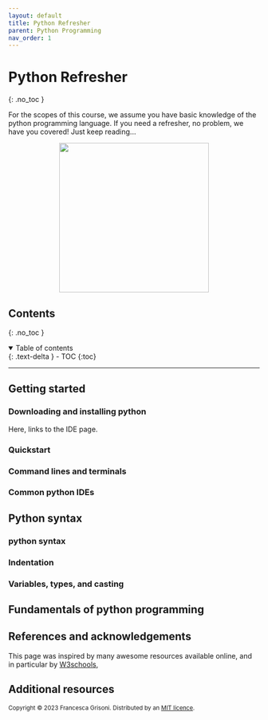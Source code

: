 ```yaml
---
layout: default
title: Python Refresher
parent: Python Programming
nav_order: 1
---
```


# Python Refresher
{: .no_toc }

For the scopes of this course, we assume you have basic knowledge of the python programming language. If you need a 
refresher, no problem, we have you covered! Just keep reading...


<p align="center">
<img src="https://images.pexels.com/photos/4378128/pexels-photo-4378128.jpeg?auto=compress&cs=tinysrgb&w=1260&h=750&dpr=2" width=300>
</p>

## Contents
{: .no_toc }

<details open markdown="block">
  <summary>
    Table of contents
  </summary>
  {: .text-delta }
- TOC
{:toc}
</details>

---
## Getting started
### Downloading and installing python
Here, links to the IDE page.

### Quickstart

### Command lines and terminals

### Common python IDEs



## Python syntax

### python syntax

### Indentation

### Variables, types, and casting







## Fundamentals of python programming




## References and acknowledgements
This page was inspired by many awesome resources available online, and in particular by 
[W3schools](https://www.w3schools.com/python/python_variables_multiple.asp), 


## Additional resources


<sub>Copyright &copy; 2023 Francesca Grisoni. Distributed by an [MIT licence](LICENSE).</sub>
